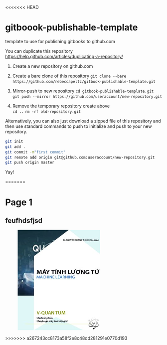 <<<<<<< HEAD
# gitboook-publishable-template
template to use for publishing gitbooks to github.com

You can duplicate this repository 
https://help.github.com/articles/duplicating-a-repository/

1. Create a new repository on github.com  


2. Create a bare clone of this repository
`git clone --bare https://github.com/rebeccapeltz/gitbook-publishable-template.git`

3. Mirror-push to new repository
`cd gitbook-publishable-template.git`  
`git push --mirror https://github.com/useraccount/new-repository.git`  

4. Remove the temporary repository create above  
`cd ..`
`rm -rf old-repository.git`

Alternatively, you can also just download a zipped file of this repository and then use standard commands to push to initialize and push to your new repository.  

```bash
git init
git add .
git commit -m"first commit"
git remote add origin git@github.com:useraccount/new-repository.git  
git push origin master
```


Yay!


=======
# Page 1

## feufhdsfjsd

<figure><img src=".gitbook/assets/msg-759278837-3320.jpg" alt=""><figcaption></figcaption></figure>
>>>>>>> a267243cc8173a58f2e8c48dd281291e0770d193
